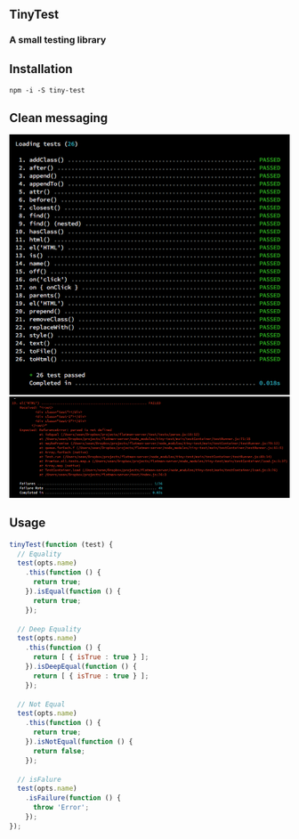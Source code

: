 ## TinyTest
### A small testing library

## Installation
```
npm -i -S tiny-test
```

## Clean messaging

![Alt text](https://github.com/SeanJM/tiny-test/blob/master/screenshot-1.jpg)
![Alt text](https://github.com/SeanJM/tiny-test/blob/master/screenshot-2.jpg)

## Usage
```javascript
tinyTest(function (test) {
  // Equality
  test(opts.name)
    .this(function () {
      return true;
    }).isEqual(function () {
      return true;
    });

  // Deep Equality
  test(opts.name)
    .this(function () {
      return [ { isTrue : true } ];
    }).isDeepEqual(function () {
      return [ { isTrue : true } ];
    });

  // Not Equal
  test(opts.name)
    .this(function () {
      return true;
    }).isNotEqual(function () {
      return false;
    });

  // isFalure
  test(opts.name)
    .isFailure(function () {
      throw 'Error';
    });
});
```